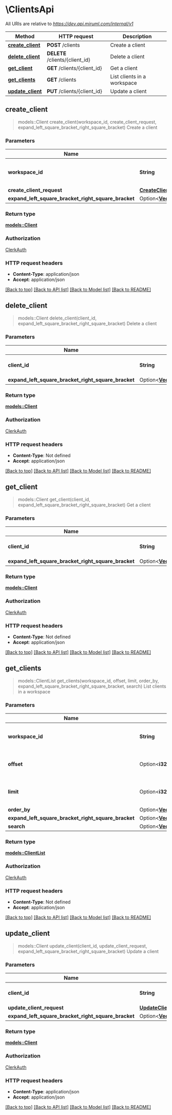 # \ClientsApi

All URIs are relative to *https://dev.api.miruml.com/internal/v1*

Method | HTTP request | Description
------------- | ------------- | -------------
[**create_client**](ClientsApi.md#create_client) | **POST** /clients | Create a client
[**delete_client**](ClientsApi.md#delete_client) | **DELETE** /clients/{client_id} | Delete a client
[**get_client**](ClientsApi.md#get_client) | **GET** /clients/{client_id} | Get a client
[**get_clients**](ClientsApi.md#get_clients) | **GET** /clients | List clients in a workspace
[**update_client**](ClientsApi.md#update_client) | **PUT** /clients/{client_id} | Update a client



## create_client

> models::Client create_client(workspace_id, create_client_request, expand_left_square_bracket_right_square_bracket)
Create a client

### Parameters


Name | Type | Description  | Required | Notes
------------- | ------------- | ------------- | ------------- | -------------
**workspace_id** | **String** | The unique identifier of the workspace | [required] |
**create_client_request** | [**CreateClientRequest**](CreateClientRequest.md) |  | [required] |
**expand_left_square_bracket_right_square_bracket** | Option<[**Vec<models::ClientExpand>**](models::ClientExpand.md)> |  |  |

### Return type

[**models::Client**](Client.md)

### Authorization

[ClerkAuth](../README.md#ClerkAuth)

### HTTP request headers

- **Content-Type**: application/json
- **Accept**: application/json

[[Back to top]](#) [[Back to API list]](../README.md#documentation-for-api-endpoints) [[Back to Model list]](../README.md#documentation-for-models) [[Back to README]](../README.md)


## delete_client

> models::Client delete_client(client_id, expand_left_square_bracket_right_square_bracket)
Delete a client

### Parameters


Name | Type | Description  | Required | Notes
------------- | ------------- | ------------- | ------------- | -------------
**client_id** | **String** | The unique identifier of the client | [required] |
**expand_left_square_bracket_right_square_bracket** | Option<[**Vec<models::ClientExpand>**](models::ClientExpand.md)> |  |  |

### Return type

[**models::Client**](Client.md)

### Authorization

[ClerkAuth](../README.md#ClerkAuth)

### HTTP request headers

- **Content-Type**: Not defined
- **Accept**: application/json

[[Back to top]](#) [[Back to API list]](../README.md#documentation-for-api-endpoints) [[Back to Model list]](../README.md#documentation-for-models) [[Back to README]](../README.md)


## get_client

> models::Client get_client(client_id, expand_left_square_bracket_right_square_bracket)
Get a client

### Parameters


Name | Type | Description  | Required | Notes
------------- | ------------- | ------------- | ------------- | -------------
**client_id** | **String** | The unique identifier of the client | [required] |
**expand_left_square_bracket_right_square_bracket** | Option<[**Vec<models::ClientExpand>**](models::ClientExpand.md)> |  |  |

### Return type

[**models::Client**](Client.md)

### Authorization

[ClerkAuth](../README.md#ClerkAuth)

### HTTP request headers

- **Content-Type**: Not defined
- **Accept**: application/json

[[Back to top]](#) [[Back to API list]](../README.md#documentation-for-api-endpoints) [[Back to Model list]](../README.md#documentation-for-models) [[Back to README]](../README.md)


## get_clients

> models::ClientList get_clients(workspace_id, offset, limit, order_by, expand_left_square_bracket_right_square_bracket, search)
List clients in a workspace

### Parameters


Name | Type | Description  | Required | Notes
------------- | ------------- | ------------- | ------------- | -------------
**workspace_id** | **String** | The unique identifier of the workspace | [required] |
**offset** | Option<**i32**> | The offset to begin returning results from |  |[default to 0]
**limit** | Option<**i32**> | The number of items to return |  |[default to 10]
**order_by** | Option<[**Vec<models::ClientOrderBy>**](models::ClientOrderBy.md)> |  |  |
**expand_left_square_bracket_right_square_bracket** | Option<[**Vec<models::ClientExpand>**](models::ClientExpand.md)> |  |  |
**search** | Option<[**Vec<models::ClientSearch>**](models::ClientSearch.md)> |  |  |

### Return type

[**models::ClientList**](ClientList.md)

### Authorization

[ClerkAuth](../README.md#ClerkAuth)

### HTTP request headers

- **Content-Type**: Not defined
- **Accept**: application/json

[[Back to top]](#) [[Back to API list]](../README.md#documentation-for-api-endpoints) [[Back to Model list]](../README.md#documentation-for-models) [[Back to README]](../README.md)


## update_client

> models::Client update_client(client_id, update_client_request, expand_left_square_bracket_right_square_bracket)
Update a client

### Parameters


Name | Type | Description  | Required | Notes
------------- | ------------- | ------------- | ------------- | -------------
**client_id** | **String** | The unique identifier of the client | [required] |
**update_client_request** | [**UpdateClientRequest**](UpdateClientRequest.md) |  | [required] |
**expand_left_square_bracket_right_square_bracket** | Option<[**Vec<models::ClientExpand>**](models::ClientExpand.md)> |  |  |

### Return type

[**models::Client**](Client.md)

### Authorization

[ClerkAuth](../README.md#ClerkAuth)

### HTTP request headers

- **Content-Type**: application/json
- **Accept**: application/json

[[Back to top]](#) [[Back to API list]](../README.md#documentation-for-api-endpoints) [[Back to Model list]](../README.md#documentation-for-models) [[Back to README]](../README.md)

